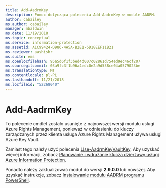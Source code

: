 ```yaml
---
title: Add-AadrmKey
description: Pomoc dotycząca polecenia Add-AadrmKey w module AADRM.
author: cabailey
ms.author: cabailey
manager: mbaldwin
ms.date: 11/19/2018
ms.topic: conceptual
ms.service: information-protection
ms.assetid: A1C99424-D986-4A5A-B2E1-6D18EEF11B21
ms.reviewer: aashishr
ms.suite: ems
ms.openlocfilehash: 95a5d6f1f3bed4d007c02861d754ed9ec46cf207
ms.sourcegitcommit: 03a9fc3f1b96a4edc0e2a9d538ce04a0579023be
ms.translationtype: MT
ms.contentlocale: pl-PL
ms.lasthandoff: 11/21/2018
ms.locfileid: "52268040"
---
```

# <a name="add-aadrmkey"></a>Add-AadrmKey

To polecenie cmdlet zostało usunięte z najnowszej wersji modułu usługi Azure Rights Management, ponieważ w odniesieniu do kluczy zarządzanych przez klienta usługa Azure Rights Management używa usługi Azure Key Vault.

Zamiast tego należy użyć polecenia [Use-AadrmKeyVaultKey](/powershell/module/aadrm/use-aadrmkeyvaultkey). Aby uzyskać więcej informacji, zobacz [Planowanie i wdrażanie klucza dzierżawy usługi Azure Information Protection](plan-implement-tenant-key.md).

Ponadto należy zaktualizować moduł do wersji **2.9.0.0** lub nowszej. Aby uzyskać instrukcje, zobacz [Instalowanie modułu AADRM programu PowerShell](install-powershell.md).

